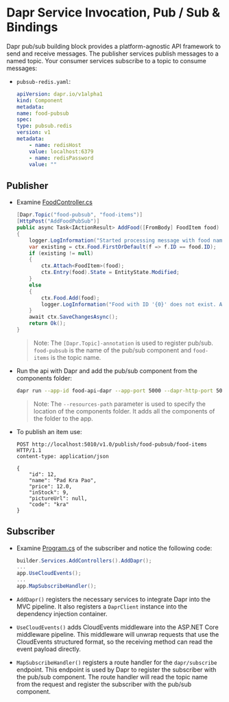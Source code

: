 # Dapr Service Invocation, Pub / Sub & Bindings

Dapr pub/sub building block provides a platform-agnostic API framework to send and receive messages. The publisher services publish messages to a named topic. Your consumer services subscribe to a topic to consume messages:

- `pubsub-redis.yaml`:

    ```yaml
    apiVersion: dapr.io/v1alpha1
    kind: Component
    metadata:
    name: food-pubsub
    spec:
    type: pubsub.redis
    version: v1
    metadata:
        - name: redisHost
        value: localhost:6379
        - name: redisPassword
        value: ""
    ```

## Publisher    

- Examine [FoodController.cs](../00-app/food-api-dapr/Controllers/FoodController.cs) 

    ```c#
    [Dapr.Topic("food-pubsub", "food-items")]
    [HttpPost("AddFoodPubSub")]
    public async Task<IActionResult> AddFood([FromBody] FoodItem food)
    {
        logger.LogInformation("Started processing message with food name '{0}'", food.Name);
        var existing = ctx.Food.FirstOrDefault(f => f.ID == food.ID);
        if (existing != null)
        {
            ctx.Attach<FoodItem>(food); 
            ctx.Entry(food).State = EntityState.Modified;
        }
        else
        {
            ctx.Food.Add(food);
            logger.LogInformation("Food with ID '{0}' does not exist. Adding it", food.ID);
        }
        await ctx.SaveChangesAsync();
        return Ok();
    }
    ```

     >Note: The `[Dapr.Topic]-annotation` is used to register pub/sub. `food-pubsub` is the name of the pub/sub component and `food-items` is the topic name.

- Run the api with Dapr and add the pub/sub component from the components folder:

    ```bash
    dapr run --app-id food-api-dapr --app-port 5000 --dapr-http-port 5010 --resources-path ../components -- dotnet run
    ```

    >Note: The `--resources-path` parameter is used to specify the location of the components folder. It adds all the components of the folder to the app.

- To publish an item use:

    ```
    POST http://localhost:5010/v1.0/publish/food-pubsub/food-items HTTP/1.1
    content-type: application/json

    {
        "id": 12,
        "name": "Pad Kra Pao",
        "price": 12.0,
        "inStock": 9,
        "pictureUrl": null,
        "code": "kra"
    }
    ```

## Subscriber

- Examine [Program.cs](../00-app/food-ui-dapr/Program.cs) of the subscriber and notice the following code:

    ```c#
    builder.Services.AddControllers().AddDapr();
    ...
    app.UseCloudEvents();
    ...
    app.MapSubscribeHandler();    
    ```

- `AddDapr()` registers the necessary services to integrate Dapr into the MVC pipeline. It also registers a `DaprClient` instance into the dependency injection container. 
- `UseCloudEvents()` adds CloudEvents middleware into the ASP.NET Core middleware pipeline. This middleware will unwrap requests that use the CloudEvents structured format, so the receiving method can read the event payload directly.
- `MapSubscribeHandler()` registers a route handler for the `dapr/subscribe` endpoint. This endpoint is used by Dapr to register the subscriber with the pub/sub component. The route handler will read the topic name from the request and register the subscriber with the pub/sub component.    